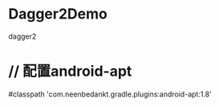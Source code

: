 # Dagger2Demo
dagger2
# // 配置android-apt
#classpath 'com.neenbedankt.gradle.plugins:android-apt:1.8'
